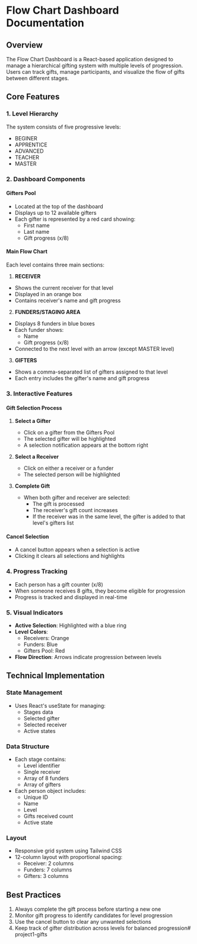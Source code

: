 # Flow Chart Dashboard Documentation

## Overview
The Flow Chart Dashboard is a React-based application designed to manage a hierarchical gifting system with multiple levels of progression. Users can track gifts, manage participants, and visualize the flow of gifts between different stages.

## Core Features

### 1. Level Hierarchy
The system consists of five progressive levels:
- BEGINER
- APPRENTICE
- ADVANCED
- TEACHER
- MASTER

### 2. Dashboard Components

#### Gifters Pool
- Located at the top of the dashboard
- Displays up to 12 available gifters
- Each gifter is represented by a red card showing:
  - First name
  - Last name
  - Gift progress (x/8)

#### Main Flow Chart
Each level contains three main sections:

1. **RECEIVER**
  - Shows the current receiver for that level
  - Displayed in an orange box
  - Contains receiver's name and gift progress

2. **FUNDERS/STAGING AREA**
  - Displays 8 funders in blue boxes
  - Each funder shows:
    - Name
    - Gift progress (x/8)
  - Connected to the next level with an arrow (except MASTER level)

3. **GIFTERS**
  - Shows a comma-separated list of gifters assigned to that level
  - Each entry includes the gifter's name and gift progress

### 3. Interactive Features

#### Gift Selection Process
1. **Select a Gifter**
   - Click on a gifter from the Gifters Pool
   - The selected gifter will be highlighted
   - A selection notification appears at the bottom right

2. **Select a Receiver**
   - Click on either a receiver or a funder
   - The selected person will be highlighted

3. **Complete Gift**
   - When both gifter and receiver are selected:
     - The gift is processed
     - The receiver's gift count increases
     - If the receiver was in the same level, the gifter is added to that level's gifters list

#### Cancel Selection
- A cancel button appears when a selection is active
- Clicking it clears all selections and highlights

### 4. Progress Tracking

- Each person has a gift counter (x/8)
- When someone receives 8 gifts, they become eligible for progression
- Progress is tracked and displayed in real-time

### 5. Visual Indicators

- **Active Selection**: Highlighted with a blue ring
- **Level Colors**:
  - Receivers: Orange
  - Funders: Blue
  - Gifters Pool: Red
- **Flow Direction**: Arrows indicate progression between levels

## Technical Implementation

### State Management
- Uses React's useState for managing:
  - Stages data
  - Selected gifter
  - Selected receiver
  - Active states

### Data Structure
- Each stage contains:
  - Level identifier
  - Single receiver
  - Array of 8 funders
  - Array of gifters
- Each person object includes:
  - Unique ID
  - Name
  - Level
  - Gifts received count
  - Active state

### Layout
- Responsive grid system using Tailwind CSS
- 12-column layout with proportional spacing:
  - Receiver: 2 columns
  - Funders: 7 columns
  - Gifters: 3 columns

## Best Practices
1. Always complete the gift process before starting a new one
2. Monitor gift progress to identify candidates for level progression
3. Use the cancel button to clear any unwanted selections
4. Keep track of gifter distribution across levels for balanced progression#   p r o j e c t 1 - g i f t s  
 